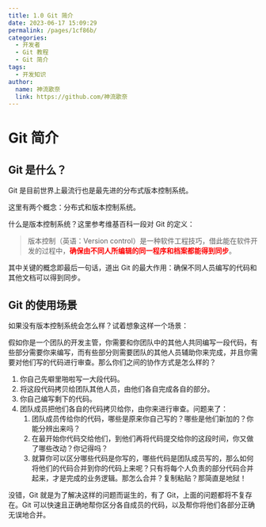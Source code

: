 ```yaml
---
title: 1.0 Git 简介
date: 2023-06-17 15:09:29
permalink: /pages/1cf86b/
categories:
  - 开发者
  - Git 教程
  - Git 简介
tags:
  - 开发知识
author: 
  name: 神流歌奈
  link: https://github.com/神流歌奈
---
```

# Git 简介

## Git 是什么？

Git 是目前世界上最流行也是最先进的分布式版本控制系统。

这里有两个概念：分布式和版本控制系统。

什么是版本控制系统？这里参考维基百科一段对 Git 的定义：

> 版本控制（英语：Version control）是一种软件工程技巧，借此能在软件开发的过程中，<font color='red' ><b>确保由不同人所编辑的同一程序和档案都能得到同步</b></font>。

其中关键的概念即最后一句话，道出 Git 的最大作用：确保不同人员编写的代码和其他文档可以得到同步。

## Git 的使用场景

如果没有版本控制系统会怎么样？试着想象这样一个场景：

假如你是一个团队的开发主管，你需要和你团队中的其他人共同编写一段代码，有些部分需要你来编写，而有些部分则需要团队的其他人员辅助你来完成，并且你需要对他们写的代码进行审查。那么你们之间的协作方式是怎么样的？

1. 你自己先噼里啪啦写一大段代码。
2. 将这段代码拷贝给团队其他人员，由他们各自完成各自的部分。
3. 你自己编写剩下的代码。
4. 团队成员把他们各自的代码拷贝给你，由你来进行审查。问题来了：
   1. 团队成员传给你的代码，哪些是原来你自己写的？哪些是他们新加的？你能分辨出来吗？
   2. 在最开始你代码交给他们，到他们再将代码提交给你的这段时间，你又做了哪些改动？你记得吗？
   3. 就算你可以区分哪些代码是你写的，哪些代码是团队成员写的，那么如何将他们的代码合并到你的代码上来呢？只有将每个人负责的部分代码合并起来，才是完成的业务逻辑。那怎么合并？复制粘贴？那简直是地狱！

没错，Git 就是为了解决这样的问题而诞生的，有了 Git，上面的问题都将不复存在。Git 可以快速且正确地帮你区分各自成员的代码，以及帮你将他们各部分正确无误地合并。
